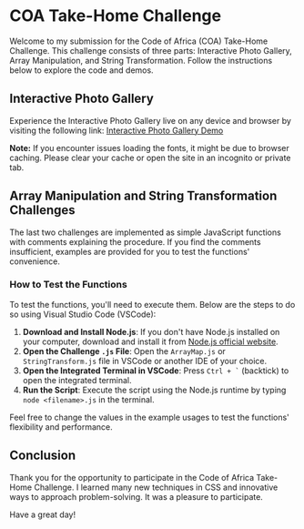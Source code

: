 # COA Take-Home Challenge

Welcome to my submission for the Code of Africa (COA) Take-Home Challenge. This challenge consists of three parts: Interactive Photo Gallery, Array Manipulation, and String Transformation. Follow the instructions below to explore the code and demos.

## Interactive Photo Gallery

Experience the Interactive Photo Gallery live on any device and browser by visiting the following link:
[Interactive Photo Gallery Demo](https://eloxpro.github.io/COA-Take-home-Challenge/)

**Note:** If you encounter issues loading the fonts, it might be due to browser caching. Please clear your cache or open the site in an incognito or private tab.

## Array Manipulation and String Transformation Challenges

The last two challenges are implemented as simple JavaScript functions with comments explaining the procedure. If you find the comments insufficient, examples are provided for you to test the functions' convenience.

### How to Test the Functions

To test the functions, you'll need to execute them. Below are the steps to do so using Visual Studio Code (VSCode):

1. **Download and Install Node.js**: If you don't have Node.js installed on your computer, download and install it from [Node.js official website](https://nodejs.org/).
2. **Open the Challenge `.js` File**: Open the `ArrayMap.js` or `StringTransform.js` file in VSCode or another IDE of your choice.
3. **Open the Integrated Terminal in VSCode**: Press `` Ctrl + ` `` (backtick) to open the integrated terminal.
4. **Run the Script**: Execute the script using the Node.js runtime by typing `node <filename>.js` in the terminal.

Feel free to change the values in the example usages to test the functions' flexibility and performance.

## Conclusion

Thank you for the opportunity to participate in the Code of Africa Take-Home Challenge. I learned many new techniques in CSS and innovative ways to approach problem-solving. It was a pleasure to participate.

Have a great day!
